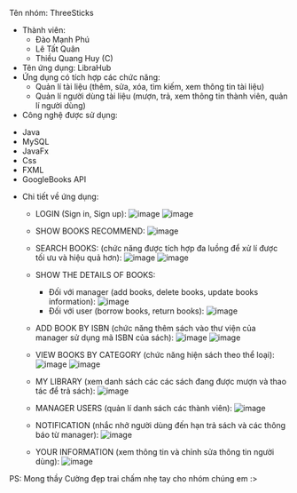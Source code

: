 Tên nhóm: ThreeSticks
* Thành viên:
  - Đào Mạnh Phú
  - Lê Tất Quân 
  - Thiều Quang Huy (C)
* Tên ứng dụng: LibraHub
* Ứng dụng có tích hợp các chức năng:
  - Quản lí tài liệu (thêm, sửa, xóa, tìm kiếm, xem thông tin tài liệu)
  - Quản lí người dùng tài liệu (mượn, trả, xem thông tin thành viên, quản lí người dùng)
* Công nghệ được sử dụng:
 - Java
 - MySQL
 - JavaFx
 - Css
 - FXML
 - GoogleBooks API
* Chi tiết về ứng dụng:
  - LOGIN (Sign in, Sign up):
     ![image](https://github.com/user-attachments/assets/9d7e5325-24d8-494a-8c14-433528424dda)
     ![image](https://github.com/user-attachments/assets/98dd5c89-0995-4c23-939f-df90462cdd06)
  - SHOW BOOKS RECOMMEND:
   ![image](https://github.com/user-attachments/assets/ac747270-422b-4016-8c76-2c5706e5d312)

  - SEARCH BOOKS: (chức năng được tích hợp đa luồng để xử lí được tối ưu và hiệu quả hơn):
  ![image](https://github.com/user-attachments/assets/00596b5e-3c29-4141-beda-1b35a29591f5)
  ![image](https://github.com/user-attachments/assets/bd356e39-bb91-4480-adbd-2b79df496904)
  - SHOW THE DETAILS OF BOOKS:
    + Đối với manager (add books, delete books, update books information):
      ![image](https://github.com/user-attachments/assets/abbe561d-bb1f-46a2-907c-0ee5645676f3)
    + Đối với user (borrow books, return books):
      ![image](https://github.com/user-attachments/assets/f03ec2fe-490c-47ee-b021-9d912cef179a)

  - ADD BOOK BY ISBN (chức năng thêm sách vào thư viện của manager sử dụng mã ISBN của sách):
    ![image](https://github.com/user-attachments/assets/c6a11bae-f2d6-4f4f-baf3-6b47156f7013)
    ![image](https://github.com/user-attachments/assets/c87c757e-6236-46fc-9c81-76e2c3a1939f)
  - VIEW BOOKS BY CATEGORY (chức năng hiện sách theo thể loại):
    ![image](https://github.com/user-attachments/assets/14b22ed5-501b-48b3-90ad-f3a09e6493d3)
    ![image](https://github.com/user-attachments/assets/d67a48f1-5f43-491a-8e64-64073db3e675)
  - MY LIBRARY (xem danh sách các các sách đang được mượn và thao tác để trả sách):
    ![image](https://github.com/user-attachments/assets/758d4399-499d-4bc3-859d-9712fa94e8e0)

  - MANAGER USERS (quản lí danh sách các thành viên):
    ![image](https://github.com/user-attachments/assets/e088370a-73e1-4fb0-bed7-8a393d515c48)

  - NOTIFICATION (nhắc nhở người dùng đến hạn trả sách và các thông báo từ manager):
    ![image](https://github.com/user-attachments/assets/9a5f6fd9-fa61-426a-89b6-c402039291e1)

  
  - YOUR INFORMATION (xem thông tin và chỉnh sửa thông tin người dùng):
    ![image](https://github.com/user-attachments/assets/54b0baa8-6145-4bef-b2d6-c6252642244f)

PS: Mong thầy Cường đẹp trai chấm nhẹ tay cho nhóm chúng em :>
  
  
  
